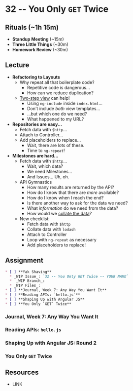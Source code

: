 # 32 -- You Only `GET` Twice

## Rituals (~1h 15m)

* **Standup Meeting** (~15m)
* **Three Little Things** (~30m)
* **Homework Review** (~30m)

## Lecture

* **Refactoring to Layouts**
  * Why repeat all that boilerplate code?
    * Repetitive code is dangerous...
    * How can we reduce duplication?
  * [Two-step view](http://martinfowler.com/eaaCatalog/twoStepView.html) can help!
    * Using `ng-include` inside `index.html`...
    * Don't include _both_ view templates...
    * ...but which one do we need?
    * What happened to my URL?
* **Repositories are easy...**
  * Fetch data with `$http`...
  * Attach to Controller...
  * Add placeholders to replace...
    * Wait, there are lots of these.
    * Time to `ng-repeat`!
* **Milestones are hard...**
  * Fetch data with `$http`...
    * Wait, which data?
    * We need Milestones...
    * And Issues... Uh, oh.
  * API Gymnastics
    * How many results are returned by the API?
    * How do I know that there are _more_ available?
    * How do I know when I reach the end?
    * Is there another way to ask for the data we need?
    * What _information_ do we need from the data?
    * How would we [collate the data](https://en.wikipedia.org/wiki/Collation)?
  * New checklist:
    * Fetch data with `$http`
    * Collate data with `lodash`
    * Attach to Controller
    * Loop with `ng-repeat` as necessary
    * Add placeholders to replace!

## Assignment

```markdown
* [ ] **Yak Shaving**
  * _WIP Issue_: `32 -- You Only GET Twice -- YOUR NAME`
  *  _WIP Branch_:
  * _WIP Files_:
* [ ] **Journal, Week 7: Any Way You Want It**
* [ ] **Reading APIs: `hello.js`**
* [ ] **Shaping Up with Angular JS**
* [ ] **You Only `GET` Twice**
```

### Journal, Week 7: Any Way You Want It

### Reading APIs: `hello.js`

### Shaping Up with Angular JS: Round 2

### You Only `GET` Twice

## Resources

* LINK
